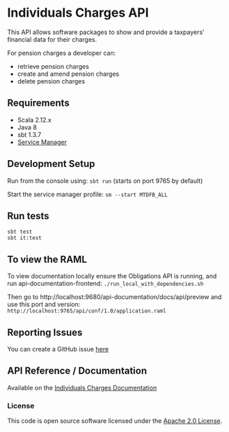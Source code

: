Individuals Charges API
========================
This API allows software packages to show and provide a taxpayers’ financial data for their charges.

For pension charges a developer can:

* retrieve pension charges
* create and amend pension charges
* delete pension charges

## Requirements
- Scala 2.12.x
- Java 8
- sbt 1.3.7
- [Service Manager](https://github.com/hmrc/service-manager)

## Development Setup

Run from the console using: `sbt run` (starts on port 9765 by default)

Start the service manager profile: `sm --start MTDFB_ALL`

## Run tests
```
sbt test
sbt it:test
```

## To view the RAML

To view documentation locally ensure the Obligations API is running, and run api-documentation-frontend:
`./run_local_with_dependencies.sh`

Then go to http://localhost:9680/api-documentation/docs/api/preview and use this port and version:
`http://localhost:9765/api/conf/1.0/application.raml`

## Reporting Issues

You can create a GitHub issue [here](https://github.com/hmrc/individuals-charges-api/issues)


## API Reference / Documentation 
Available on the [Individuals Charges Documentation](https://developer.service.hmrc.gov.uk/api-documentation/docs/api/service/individuals-charges-api/1.0)


### License
This code is open source software licensed under the [Apache 2.0 License]("http://www.apache.org/licenses/LICENSE-2.0.html").
